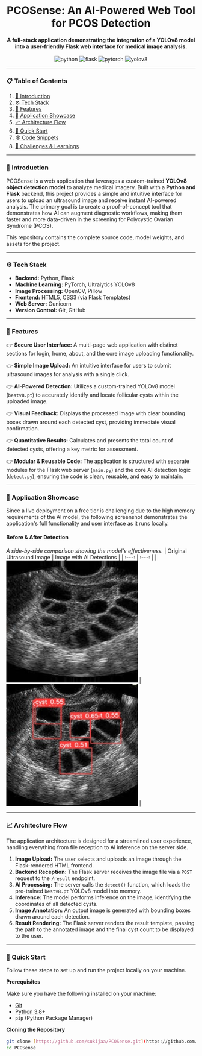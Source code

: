 <div align="center">
  <h1>PCOSense: An AI-Powered Web Tool for PCOS Detection</h1>
  <strong>A full-stack application demonstrating the integration of a YOLOv8 model into a user-friendly Flask web interface for medical image analysis.</strong>
  <br />
  <br />
  
  <div>
    <img src="https://img.shields.io/badge/python-3670A0?style=for-the-badge&logo=python&logoColor=ffdd54" alt="python" />
    <img src="https://img.shields.io/badge/flask-%23000.svg?style=for-the-badge&logo=flask&logoColor=white" alt="flask" />
    <img src="https://img.shields.io/badge/PyTorch-%23EE4C2C.svg?style=for-the-badge&logo=PyTorch&logoColor=white" alt="pytorch" />
    <img src="https://img.shields.io/badge/YOLO-v8-00FFFF?style=for-the-badge" alt="yolov8" />
  </div>
</div>

---

### 📋 <a name="table">Table of Contents</a>

1.  [🤖 Introduction](#introduction)
2.  [⚙️ Tech Stack](#tech-stack)
3.  [🔋 Features](#features)
4.  [📸 Application Showcase](#showcase)
5.  [📈 Architecture Flow](#architecture)
6.  [🤸 Quick Start](#quick-start)
7.  [🕸️ Code Snippets](#snippets)
8.  [🧠 Challenges & Learnings](#learnings)

---

### <a name="introduction">🤖 Introduction</a>

PCOSense is a web application that leverages a custom-trained **YOLOv8 object detection model** to analyze medical imagery. Built with a **Python and Flask** backend, this project provides a simple and intuitive interface for users to upload an ultrasound image and receive instant AI-powered analysis. The primary goal is to create a proof-of-concept tool that demonstrates how AI can augment diagnostic workflows, making them faster and more data-driven in the screening for Polycystic Ovarian Syndrome (PCOS).

This repository contains the complete source code, model weights, and assets for the project.

---

### <a name="tech-stack">⚙️ Tech Stack</a>

-   **Backend:** Python, Flask
-   **Machine Learning:** PyTorch, Ultralytics YOLOv8
-   **Image Processing:** OpenCV, Pillow
-   **Frontend:** HTML5, CSS3 (via Flask Templates)
-   **Web Server:** Gunicorn
-   **Version Control:** Git, GitHub

---

### <a name="features">🔋 Features</a>

👉 **Secure User Interface:** A multi-page web application with distinct sections for login, home, about, and the core image uploading functionality.

👉 **Simple Image Upload:** An intuitive interface for users to submit ultrasound images for analysis with a single click.

👉 **AI-Powered Detection:** Utilizes a custom-trained YOLOv8 model (`bestv8.pt`) to accurately identify and locate follicular cysts within the uploaded image.

👉 **Visual Feedback:** Displays the processed image with clear bounding boxes drawn around each detected cyst, providing immediate visual confirmation.

👉 **Quantitative Results:** Calculates and presents the total count of detected cysts, offering a key metric for assessment.

👉 **Modular & Reusable Code:** The application is structured with separate modules for the Flask web server (`main.py`) and the core AI detection logic (`detect.py`), ensuring the code is clean, reusable, and easy to maintain.

---

### <a name="showcase">📸 Application Showcase</a>

Since a live deployment on a free tier is challenging due to the high memory requirements of the AI model, the following screenshot demonstrates the application's full functionality and user interface as it runs locally.

#### **Before & After Detection**
*A side-by-side comparison showing the model's effectiveness.*
| Original Ultrasound Image | Image with AI Detections |
| :---: | :---: |
| <img src="input images/img_0_113.jpg" alt="Original Ultrasound" width="350"> | <img src="runs/detect/predict37/image.jpg" alt="Ultrasound with Detections" width="350"> |

---

### <a name="architecture">📈 Architecture Flow</a>

The application architecture is designed for a streamlined user experience, handling everything from file reception to AI inference on the server side.

1.  **Image Upload:** The user selects and uploads an image through the Flask-rendered HTML frontend.
2.  **Backend Reception:** The Flask server receives the image file via a `POST` request to the `/result` endpoint.
3.  **AI Processing:** The server calls the `detect()` function, which loads the pre-trained `bestv8.pt` YOLOv8 model into memory.
4.  **Inference:** The model performs inference on the image, identifying the coordinates of all detected cysts.
5.  **Image Annotation:** An output image is generated with bounding boxes drawn around each detection.
6.  **Result Rendering:** The Flask server renders the result template, passing the path to the annotated image and the final cyst count to be displayed to the user.

---

### <a name="quick-start">🤸 Quick Start</a>

Follow these steps to set up and run the project locally on your machine.

**Prerequisites**

Make sure you have the following installed on your machine:
-   [Git](https://git-scm.com/)
-   [Python 3.8+](https://www.python.org/downloads/)
-   `pip` (Python Package Manager)

**Cloning the Repository**
```bash
git clone [https://github.com/sukijaa/PCOSense.git](https://github.com/sukijaa/PCOSense.git)
cd PCOSense